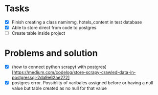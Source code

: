 # Tasks

- [x] Finish creating a class naminmg, hotels_content in test database
- [x] Able to store direct from code to postgres
- [ ] Create table inside project

# Problems and solution

- [x] (how to connect python scrapyt with postgres)[https://medium.com/codelog/store-scrapy-crawled-data-in-postgressql-2da9e62ae272]
- [x] postgres error. Possiblity of varibales assigned before or having a null value but table created as no null for that value
